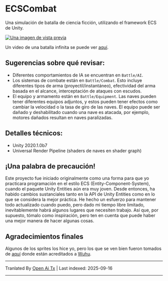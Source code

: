 # ECSCombat

Una simulación de batalla de ciencia ficción, utilizando el framework ECS de Unity.

[![Una imagen de vista previa](https://img.youtube.com/vi/S2RJfbJly_A/0.jpg)](https://www.youtube.com/watch?v=S2RJfbJly_A)

Un video de una batalla infinita se puede ver [aquí](https://www.youtube.com/watch?v=S2RJfbJly_A).

## Sugerencias sobre qué revisar:

* Diferentes comportamientos de IA se encuentran en `Battle/AI`.
* Los sistemas de combate están en `Battle/Combat`. Esto incluye diferentes tipos de arma (proyectil/instantáneo), efectividad del arma basada en el alcance, interceptación de ataques con escudos.
* El equipo y armamento están en `Battle/Equipment`. Las naves pueden tener diferentes equipos adjuntos, y estos pueden tener efectos como cambiar la velocidad o la tasa de giro de las naves. El equipo puede ser dañado y deshabilitado cuando una nave es atacada, por ejemplo, motores dañados resultan en naves paralizadas.

## Detalles técnicos:

* Unity 2020.1.0b7
* Universal Render Pipeline (shaders de naves en shader graph)

## ¡Una palabra de precaución!

Este proyecto fue iniciado originalmente como una forma para que yo practicara programación en el estilo ECS (Entity-Component-System), cuando el paquete Unity Entities aún era muy joven.
Desde entonces, ha habido cambios sustanciales tanto en la API de Unity Entities como en lo que se considera la mejor práctica.
He hecho un esfuerzo para mantener todo actualizado cuando puedo, pero dado mi tiempo libre limitado, inevitablemente habrá algunos lugares que necesiten trabajo.
Así que, por supuesto, tómalo como inspiración, pero ten en cuenta que puede haber una mejor manera de hacer algunas cosas.

## Agradecimientos finales

Algunos de los sprites los hice yo, pero los que se ven bien fueron tomados de [aquí](https://opengameart.org/content/spaceships-1) donde están acreditados a [Wuhu](https://opengameart.org/users/wuhu).


---

Tranlated By [Open Ai Tx](https://github.com/OpenAiTx/OpenAiTx) | Last indexed: 2025-09-16

---